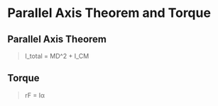 # Parallel Axis Theorem and Torque

## Parallel Axis Theorem

> I_total = MD^2 + I_CM

## Torque

> rF = Iα

